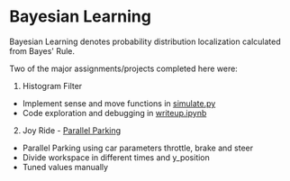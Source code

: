 # Bayesian Learning
Bayesian Learning denotes probability distribution localization calculated from Bayes' Rule.

Two of the major assignments/projects completed here were:
1. Histogram Filter
- Implement sense and move functions in [simulate.py](https://github.com/rahulsharma16/Intro-to-Self-Driving-Cars/blob/master/1.Bayesian/Histogram%20Filter/simulate.py)
- Code exploration and debugging in [writeup.ipynb](https://github.com/rahulsharma16/Intro-to-Self-Driving-Cars/blob/master/1.Bayesian/Histogram%20Filter/writeup.ipynb)

2. Joy Ride - [Parallel Parking](https://github.com/rahulsharma16/Intro-to-Self-Driving-Cars/blob/master/1.Bayesian/Joy%20Ride%20-%20Parallel%20Parking/ParallelParking.ipynb) 
- Parallel Parking using car parameters throttle, brake and steer
- Divide workspace in different times and y_position
- Tuned values manually
